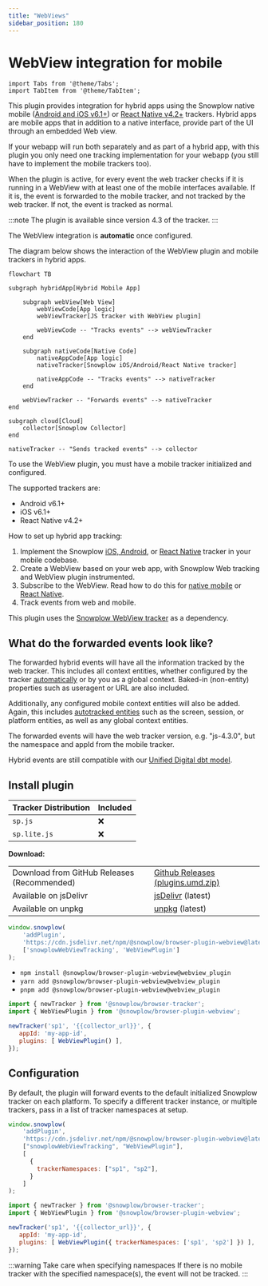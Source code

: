 ```yaml
---
title: "WebViews"
sidebar_position: 180
---
```


# WebView integration for mobile

```mdx-code-block
import Tabs from '@theme/Tabs';
import TabItem from '@theme/TabItem';
```

This plugin provides integration for hybrid apps using the Snowplow native mobile ([Android and iOS v6.1+](/docs/sources/trackers/mobile-trackers/hybrid-apps/index.md)) or [React Native v4.2+](docs/sources/trackers/react-native-tracker/hybrid-apps/index.md) trackers. Hybrid apps are mobile apps that in addition to a native interface, provide part of the UI through an embedded Web view.

If your webapp will run both separately and as part of a hybrid app, with this plugin you only need one tracking implementation for your webapp (you still have to implement the mobile trackers too).

When the plugin is active, for every event the web tracker checks if it is running in a WebView with at least one of the mobile interfaces available. If it is, the event is forwarded to the mobile tracker, and not tracked by the web tracker. If not, the event is tracked as normal.

:::note
The plugin is available since version 4.3 of the tracker.
:::

The WebView integration is **automatic** once configured.


The diagram below shows the interaction of the WebView plugin and mobile trackers in hybrid apps.

```mermaid
flowchart TB

subgraph hybridApp[Hybrid Mobile App]

    subgraph webView[Web View]
        webViewCode[App logic]
        webViewTracker[JS tracker with WebView plugin]

        webViewCode -- "Tracks events" --> webViewTracker
    end

    subgraph nativeCode[Native Code]
        nativeAppCode[App logic]
        nativeTracker[Snowplow iOS/Android/React Native tracker]

        nativeAppCode -- "Tracks events" --> nativeTracker
    end

    webViewTracker -- "Forwards events" --> nativeTracker
end

subgraph cloud[Cloud]
    collector[Snowplow Collector]
end

nativeTracker -- "Sends tracked events" --> collector
```

To use the WebView plugin, you must have a mobile tracker initialized and configured.

The supported trackers are:
* Android v6.1+
* iOS v6.1+
* React Native v4.2+

How to set up hybrid app tracking:
1. Implement the Snowplow [iOS, Android](/docs/sources/trackers/mobile-trackers/index.md), or [React Native](docs/sources/trackers/react-native-tracker/index.md) tracker in your mobile codebase.
2. Create a WebView based on your web app, with Snowplow Web tracking and WebView plugin instrumented.
3. Subscribe to the WebView. Read how to do this for [native mobile](/docs/sources/trackers/mobile-trackers/hybrid-apps/index.md) or [React Native](docs/sources/trackers/react-native-tracker/hybrid-apps/index.md).
4. Track events from web and mobile.

This plugin uses the [Snowplow WebView tracker](/docs/sources/trackers/webview-tracker/index.md) as a dependency.

## What do the forwarded events look like?

The forwarded hybrid events will have all the information tracked by the web tracker. This includes all context entities, whether configured by the tracker [automatically](/docs/sources/trackers/javascript-trackers/web-tracker/tracking-events/index.md#auto-tracked-entities) or by you as a global context. Baked-in (non-entity) properties such as useragent or URL are also included.

Additionally, any configured mobile context entities will also be added. Again, this includes [autotracked entities](/docs/sources/trackers/mobile-trackers/tracking-events/index.md#auto-tracked-events-and-entities) such as the screen, session, or platform entities, as well as any global context entities.

The forwarded events will have the web tracker version, e.g. "js-4.3.0", but the namespace and appId from the mobile tracker.

Hybrid events are still compatible with our [Unified Digital dbt model](/docs/modeling-your-data/modeling-your-data-with-dbt/dbt-models/dbt-unified-data-model/index.md).

## Install plugin

<Tabs groupId="platform" queryString>
  <TabItem value="js" label="JavaScript (tag)" default>

| Tracker Distribution | Included |
| -------------------- | -------- |
| `sp.js`              | ❌        |
| `sp.lite.js`         | ❌        |

**Download:**

<table><tbody><tr><td>Download from GitHub Releases (Recommended)</td><td><a href="https://github.com/snowplow/snowplow-javascript-tracker/releases">Github Releases (plugins.umd.zip)</a></td></tr><tr><td>Available on jsDelivr</td><td><a href="https://cdn.jsdelivr.net/npm/@snowplow/browser-plugin-webview@latest/dist/index.umd.min.js">jsDelivr</a> (latest)</td></tr><tr><td>Available on unpkg</td><td><a href="https://unpkg.com/@snowplow/browser-plugin-webview@latest/dist/index.umd.min.js">unpkg</a> (latest)</td></tr></tbody></table>

```javascript
window.snowplow(
    'addPlugin',
    'https://cdn.jsdelivr.net/npm/@snowplow/browser-plugin-webview@latest/dist/index.umd.min.js',
    ['snowplowWebViewTracking', 'WebViewPlugin']
);
```

  </TabItem>
  <TabItem value="browser" label="Browser (npm)">

- `npm install @snowplow/browser-plugin-webview@webview_plugin`
- `yarn add @snowplow/browser-plugin-webview@webview_plugin`
- `pnpm add @snowplow/browser-plugin-webview@webview_plugin`

```javascript
import { newTracker } from '@snowplow/browser-tracker';
import { WebViewPlugin } from '@snowplow/browser-plugin-webview';

newTracker('sp1', '{{collector_url}}', {
   appId: 'my-app-id',
   plugins: [ WebViewPlugin() ],
});
```

</TabItem>
</Tabs>

## Configuration

By default, the plugin will forward events to the default initialized Snowplow tracker on each platform. To specify a different tracker instance, or multiple trackers, pass in a list of tracker namespaces at setup.

<Tabs groupId="platform" queryString>
  <TabItem value="js" label="JavaScript (tag)" default>

```javascript
window.snowplow(
    'addPlugin',
    'https://cdn.jsdelivr.net/npm/@snowplow/browser-plugin-webview@latest/dist/index.umd.min.js',
    ["snowplowWebViewTracking", "WebViewPlugin"],
    [
      {
        trackerNamespaces: ["sp1", "sp2"],
      }
    ]
);
```

  </TabItem>
  <TabItem value="browser" label="Browser (npm)">

```javascript
import { newTracker } from '@snowplow/browser-tracker';
import { WebViewPlugin } from '@snowplow/browser-plugin-webview';

newTracker('sp1', '{{collector_url}}', {
   appId: 'my-app-id',
   plugins: [ WebViewPlugin({ trackerNamespaces: ['sp1', 'sp2'] }) ],
});
```

</TabItem>
</Tabs>

:::warning Take care when specifying namespaces
If there is no mobile tracker with the specified namespace(s), the event will not be tracked.
:::

